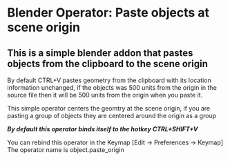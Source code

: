 # Blender Operator: Paste objects at scene origin

## This is a simple blender addon that pastes objects from the clipboard to the scene origin

By default CTRL+V pastes geometry from the clipboard with its location information unchanged, if the objects was 500 units from the origin in the source file then it will be 500 units from the origin when you paste it.

This simple operator centers the geomtry at the scene origin, if you are pasting a group of objects they are centered around the origin as a group

***By default this operator binds itself to the hotkey CTRL+SHIFT+V***

You can rebind this operator in the Keymap [Edit -> Preferences -> Keymap]
The operator name is object.paste_origin
